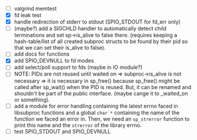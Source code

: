 - [ ] valgrind memtest
- [X] fd leak test
- [X] handle redirection of stderr to stdout (SPIO_STDOUT for fd_err only)
- [ ] (maybe?) add a SIGCHLD handler to automatically detect child terminations and set sp->is_alive to false there. (requires keeping a hash-table/list of all created subproc structs to be found by their pid so that we can set their is_alive to false).
- [ ] add docs for functions
- [X] add SPIO_DEVNULL to fd modes
- [ ] add select/poll support to fds (maybe in IO module?)
- [ ] NOTE: PIDs are not reused until waited on => subproc->is_alive is not necessary => it is necessary in sp_free() because sp_free() might be called after sp_wait() when the PID is reused. But, it can be renamed and shouldn't be part of the public interface. (maybe cange it to _waited_on or something).
- [ ] add a module for error handling containing the latest errno faced in libsubproc functions and a global `char *` containing the name of the function we faced an error in. Then, we need an `sp_strerror` function to print this name and the `strerror` of the library errno.
- [ ] test SPIO_STDOUT and SPIO_DEVNULL
